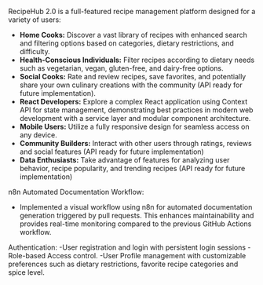 RecipeHub 2.0 is a full-featured recipe management platform designed for a variety of users:

- **Home Cooks:** Discover a vast library of recipes with enhanced search and filtering options based on categories, dietary restrictions, and difficulty.
- **Health-Conscious Individuals:** Filter recipes according to dietary needs such as vegetarian, vegan, gluten-free, and dairy-free options.
- **Social Cooks:** Rate and review recipes, save favorites, and potentially share your own culinary creations with the community (API ready for future implementation).
- **React Developers:** Explore a complex React application using Context API for state management, demonstrating best practices in modern web development with a service layer and modular component architecture.
- **Mobile Users:** Utilize a fully responsive design for seamless access on any device.
- **Community Builders:** Interact with other users through ratings, reviews and social features (API ready for future implementation)
- **Data Enthusiasts:** Take advantage of features for analyzing user behavior, recipe popularity, and trending recipes (API ready for future implementation)

n8n Automated Documentation Workflow:
- Implemented a visual workflow using n8n for automated documentation generation triggered by pull requests. This enhances maintainability and provides real-time monitoring compared to the previous GitHub Actions workflow.

Authentication:
-User registration and login with persistent login sessions
-Role-based Access control.
-User Profile management with customizable preferences such as dietary restrictions, favorite recipe categories and spice level.